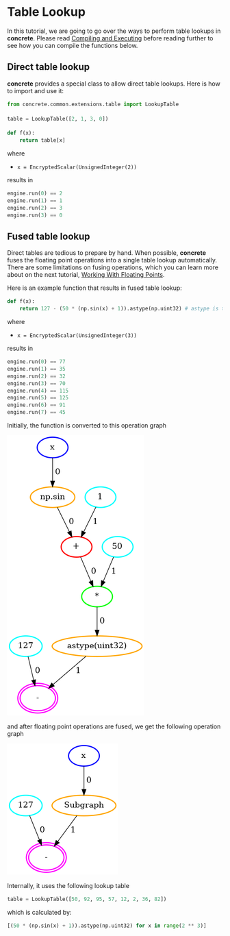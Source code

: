# Table Lookup

In this tutorial, we are going to go over the ways to perform table lookups in **concrete**. Please read [Compiling and Executing](../howto/COMPILING_AND_EXECUTING.md) before reading further to see how you can compile the functions below.

## Direct table lookup

**concrete** provides a special class to allow direct table lookups. Here is how to import and use it:

```python
from concrete.common.extensions.table import LookupTable

table = LookupTable([2, 1, 3, 0])

def f(x):
    return table[x]
```

where

- `x = EncryptedScalar(UnsignedInteger(2))`

results in

<!--python-test:skip-->
```python
engine.run(0) == 2
engine.run(1) == 1
engine.run(2) == 3
engine.run(3) == 0
```

## Fused table lookup

Direct tables are tedious to prepare by hand. When possible, **concrete** fuses the floating point operations into a single table lookup automatically. There are some limitations on fusing operations, which you can learn more about on the next tutorial, [Working With Floating Points](./WORKING_WITH_FLOATING_POINTS.md).

Here is an example function that results in fused table lookup:

<!--python-test:skip-->
```python
def f(x):
    return 127 - (50 * (np.sin(x) + 1)).astype(np.uint32) # astype is to go back to integer world
```

where

- `x = EncryptedScalar(UnsignedInteger(3))`

results in

<!--python-test:skip-->
```python
engine.run(0) == 77
engine.run(1) == 35
engine.run(2) == 32
engine.run(3) == 70
engine.run(4) == 115
engine.run(5) == 125
engine.run(6) == 91
engine.run(7) == 45
```

Initially, the function is converted to this operation graph

![](../../_static/tutorials/table-lookup/1.initial.graph.png)

and after floating point operations are fused, we get the following operation graph

![](../../_static/tutorials/table-lookup/3.final.graph.png)

Internally, it uses the following lookup table

<!--python-test:skip-->
```python
table = LookupTable([50, 92, 95, 57, 12, 2, 36, 82])
```

which is calculated by:

<!--python-test:skip-->
```python
[(50 * (np.sin(x) + 1)).astype(np.uint32) for x in range(2 ** 3)]
```
